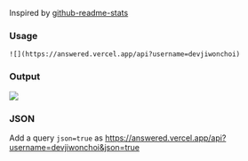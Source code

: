 Inspired by [github-readme-stats](https://github.com/anuraghazra/github-readme-stats)

### Usage

```
![](https://answered.vercel.app/api?username=devjiwonchoi)
```

### Output

![](https://answered.vercel.app/api?username=devjiwonchoi)

### JSON

Add a query `json=true` as https://answered.vercel.app/api?username=devjiwonchoi&json=true
